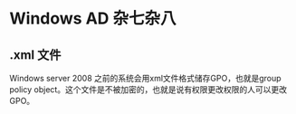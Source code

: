 # Windows AD 杂七杂八

## .xml 文件

Windows server 2008 之前的系统会用xml文件格式储存GPO，也就是group policy object。这个文件是不被加密的，也就是说有权限更改权限的人可以更改GPO。
